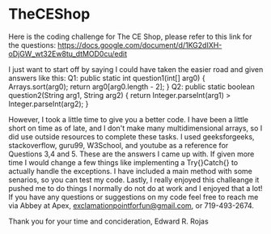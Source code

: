 # TheCEShop
Here is the coding challenge for The CE Shop, please refer to this link for the questions: 
https://docs.google.com/document/d/1KG2dIXH-oDjGW_wt32Ew8tu_dtMOD0cu/edit

I just want to start off by saying I could have taken the easier road and given answers like this:
Q1:
public static int question1(int[] arg0) {
        Arrays.sort(arg0);
        return arg0[arg0.length - 2];
    }
Q2:
    public static boolean question2(String arg1, String arg2) {
        return Integer.parseInt(arg1) > Integer.parseInt(arg2);
    }
    
   However, I took a little time to give you a better code. I have been a little short on time as of late, and I don't make many multidimensional arrays, so I did use outside resources to complete these tasks. I used geeksforgeeks, stackoverflow, guru99, W3School, and youtube as a reference for Questions 3,4 and 5. These are the answers I came up with. If given more time I would change a few things like implementing a Try{}Catch{} to actually handle the exceptions. I have included a main method with some senarios, so you can test my code. Lastly, I really enjoyed this challeange it pushed me to do things I normally do not do at work and I enjoyed that a lot! If you have any questions or suggestions on my code feel free to reach me via Abbey at Apex, exclamationpointforfun@gmail.com, or 719-493-2674.
   
Thank you for your time and concideration,
Edward R. Rojas
